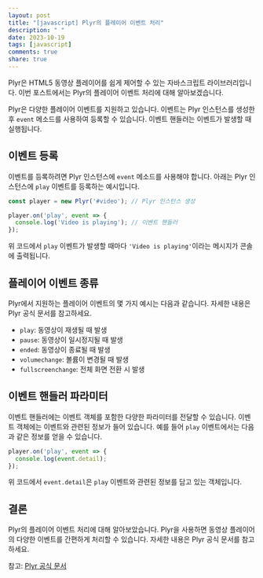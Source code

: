 ```yaml
---
layout: post
title: "[javascript] Plyr의 플레이어 이벤트 처리"
description: " "
date: 2023-10-19
tags: [javascript]
comments: true
share: true
---
```


Plyr은 HTML5 동영상 플레이어를 쉽게 제어할 수 있는 자바스크립트 라이브러리입니다. 이번 포스트에서는 Plyr의 플레이어 이벤트 처리에 대해 알아보겠습니다.

Plyr은 다양한 플레이어 이벤트를 지원하고 있습니다. 이벤트는 Plyr 인스턴스를 생성한 후 `event` 메소드를 사용하여 등록할 수 있습니다. 이벤트 핸들러는 이벤트가 발생할 때 실행됩니다.

## 이벤트 등록

이벤트를 등록하려면 Plyr 인스턴스에 `event` 메소드를 사용해야 합니다. 아래는 Plyr 인스턴스에 `play` 이벤트를 등록하는 예시입니다.

```javascript
const player = new Plyr('#video'); // Plyr 인스턴스 생성

player.on('play', event => {
  console.log('Video is playing'); // 이벤트 핸들러
});
```

위 코드에서 `play` 이벤트가 발생할 때마다 `'Video is playing'`이라는 메시지가 콘솔에 출력됩니다.

## 플레이어 이벤트 종류

Plyr에서 지원하는 플레이어 이벤트의 몇 가지 예시는 다음과 같습니다. 자세한 내용은 Plyr 공식 문서를 참고하세요.

- `play`: 동영상이 재생될 때 발생
- `pause`: 동영상이 일시정지될 때 발생
- `ended`: 동영상이 종료될 때 발생
- `volumechange`: 볼륨이 변경될 때 발생
- `fullscreenchange`: 전체 화면 전환 시 발생

## 이벤트 핸들러 파라미터

이벤트 핸들러에는 이벤트 객체를 포함한 다양한 파라미터를 전달할 수 있습니다. 이벤트 객체에는 이벤트와 관련된 정보가 들어 있습니다. 예를 들어 `play` 이벤트에서는 다음과 같은 정보를 얻을 수 있습니다.

```javascript
player.on('play', event => {
  console.log(event.detail);
});
```

위 코드에서 `event.detail`은 `play` 이벤트와 관련된 정보를 담고 있는 객체입니다.

## 결론

Plyr의 플레이어 이벤트 처리에 대해 알아보았습니다. Plyr을 사용하면 동영상 플레이어의 다양한 이벤트를 간편하게 처리할 수 있습니다. 자세한 내용은 Plyr 공식 문서를 참고하세요.

참고: [Plyr 공식 문서](https://plyr.io/)